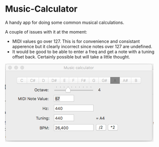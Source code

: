 # Music-Calculator

A handy app for doing some common musical calculations. 

A couple of issues with it at the moment: 
 - MIDI values go over 127. This is for convenience and consistant apperence but it clearly incorrect since notes over 127 are undefined. 
 - It would be good to be able to enter a freq and get a note with a tuning offset back. Certainly possible but will take a little thought. 

![alt tag](https://raw.githubusercontent.com/larzeitlin/Music-Calculator/master/screenshot3%20mc.tiff)
